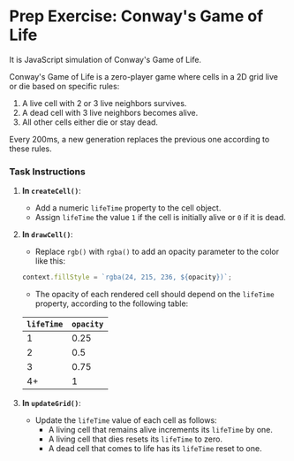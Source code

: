 # Prep Exercise: Conway's Game of Life

It is JavaScript simulation of Conway's Game of Life.

Conway's Game of Life is a zero-player game where cells in a 2D grid live or die based on specific rules:
1. A live cell with 2 or 3 live neighbors survives.
2. A dead cell with 3 live neighbors becomes alive.
3. All other cells either die or stay dead.

Every 200ms, a new generation replaces the previous one according to these rules.


### Task Instructions

1. **In `createCell()`**:
   - Add a numeric `lifeTime` property to the cell object.
   - Assign `lifeTime` the value `1` if the cell is initially alive or `0` if it is dead.

2. **In `drawCell()`**:
   - Replace `rgb()` with `rgba()` to add an opacity parameter to the color like this:

   ```javascript
   context.fillStyle = `rgba(24, 215, 236, ${opacity})`;
   ```

   - The opacity of each rendered cell should depend on the `lifeTime` property, according to the following table:

   | `lifeTime` | `opacity` |
   |------------|-----------|
   | 1          | 0.25      |
   | 2          | 0.5       |
   | 3          | 0.75      |
   | 4+         | 1         |

3. **In `updateGrid()`**:
   - Update the `lifeTime` value of each cell as follows:
     - A living cell that remains alive increments its `lifeTime` by one.
     - A living cell that dies resets its `lifeTime` to zero.
     - A dead cell that comes to life has its `lifeTime` reset to one.
